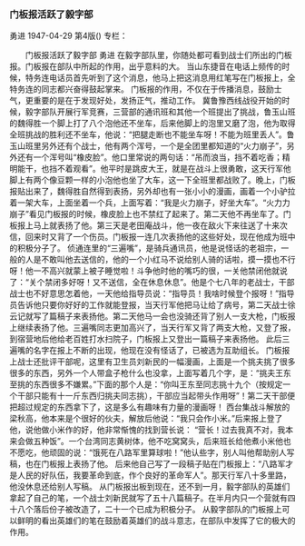 ### 门板报活跃了毅字部
勇进
1947-04-29
第4版()
专栏：

　　门板报活跃了毅字部
    勇进
    在毅字部队里，你随处都可看到战士们所出的门板报。门板报在部队中所起的作用，出乎意料的大。
    当山东捷音在电话上频传的时候，特务连电话员首先听到了这个消息，他马上把这消息用红笔写在门板报上，全特务连的同志都兴奋得鼓起掌来。
    门板报的作用，不仅在于传播消息，鼓励士气，更重要的是在于发现好处，发扬正气，推动工作。
    冀鲁豫西线战役开始的时候，毅字部队开展行军竞赛，三营部的通讯班和其他一个班提出了挑战，鲁玉山班的魏得胜一个脚上打了八个泡他还不坐车，后来他脚上的泡里又磨了泡，他为取得全班挑战的胜利还不坐车，他说：“把腿走断也不能坐车呀！不能为班里丢人”。鲁玉山班里另外还有个战士，他有两个浑号，一个是全团里都知道的“火力崩子”，另外还有一个浑号叫“橡皮脸”。他口里常说的两句话：“吊而浪当，挡不着吃香；精明能干，也挡不着观看”。他平时是跳皮大王，就是在战斗上很勇敢，这天行军他脚上有两个像豆颗一样的小泡他也坐了大车，这一下全班里都战败了。晚上，门板报贴出来了，魏得胜自然得到表扬，另外却也有一张小小的漫画，画着一个小驴拉着一架大车，上面坐着一个兵，上面写着：“我是火力崩子，好坐大车”。“火力力崩子”看见门板报的时候，橡皮脸上也不禁红了起来了。第二天他不再坐车了。门板报上马上就表扬了他。第三天是老田庵战斗，他一夜在敌火下来往送了十来次信，回来时又背了一个伤员。门板报一连几次表扬他的这些好处，现在他成为班中的积极分子了。
    侦通连里的“三遍嘴”，是骑兵通讯员，他是说怪话的老祖宗，一般的人是不敢叫他去送信的，他的一个小红马不说给别人骑的话啦，摸一摸也不行呀！他一不高兴就蒙上被子睡觉啦！斗争他时他的嘴巧的很，一关他禁闭他就说了：“关个禁闭多好呀！又不送信，全在休息休息”。他是个七八年的老战士，干部战士也不好意思怎着他，一天他给指导员说：“指导员！我啥时候登个报呀！”指导员告诉他只要你好好的工作就能登报，当天行军他把马让给了病号，第二天战士徐云记就写了篇稿子来表扬他。第二天他马一会也没骑还背了别人一支大枪，门板报上继续表扬了他。三遍嘴同志更加高兴了，当天行军又背了两支大枪，又登了报，到宿营地后他给老百姓打水扫院子，门板报上又登出一篇稿子来表扬他。
    此后三遍嘴的名字在报上不断的出现，他现在没有怪话了，已被选为互助组长。
    门板报上战士还批评干部呢，这里有卫生员刘新民的一幅漫画，上面是一个挑夫挑了很多很多的东西，另外一个人带盒子枪什么也没拿，上面写着几个字，是：“挑夫王东至挑的东西很多不嫌累。”下面的那个人是：“你叫王东至同志挑十九个（按规定一个干部只能有十一斤东西归挑夫同志挑），干部应当起带头作用呀”！第二天干部便把超过规定的东西拿下了，这是多么有趣味有力量的漫画呀！
    西台集战斗解放的梁秋高，他本来是个很好的伙夫，解放后他说：“我只会作小米。”后来报上登了他，说他做小米作的好，他非常惭愧的找到营长说：
    “营长！过去我真不对，我本来会做五种饭”。一个台湾同志黄树体，他不吃窝窝头，后来班长给他煮小米他也不愿吃，他顽固的说：“饿死在八路军里算球啦！”他认些字，别人叫他帮助别人写稿，也在门板报上表扬了他。
    后来他自己写了一段稿子贴在门板报上：“八路军才是人民的好队伍，我要革命到底，作个良好的革命军人”。那天行军八十多里路，他没休息还给别人写稿。
    从门板报出板到现在，还不到一月，毅字部队的英雄们拿起了自己的笔，一个战士刘新民就写了五十八篇稿子。在半月内只一个营就有四十八个落后份子被改造了，二十一个已成为积极分子。
    从毅字部队的门板报上可以鲜明的看出英雄们的笔在鼓励着英雄们的战斗意志，在部队中发挥了它的极大的作用。
